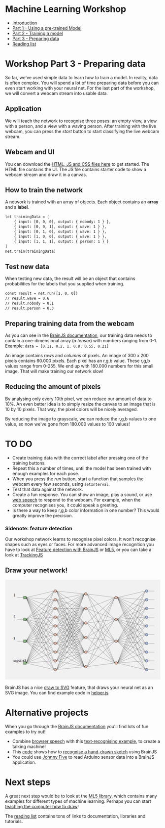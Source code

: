 # Machine Learning Workshop

- [Introduction](./introduction.md)
- [Part 1 - Using a pre-trained Model](./workshop1.md)
- [Part 2 - Training a model](./workshop2.md)
- [Part 3 - Preparing data](./workshop3.md)
- [Reading list](../README.md)

# Workshop Part 3 - Preparing data

So far, we've used simple data to learn how to train a model. In reality, data is often complex. You will spend a lot of time preparing data before you can even start working with your neural net. For the last part of the workshop, we will convert a webcam stream into usable data.

## Application

We will teach the network to recognise three poses: an empty view, a view with a person, and a view with a waving person. After training with the live webcam, you can press the *start* button to start classifying the live webcam stream. 

## Webcam and UI

You can download the <a href="https://github.com/HR-CMGT/TLE3-machine-learning/tree/master/workshop/files" target="_blank">HTML, JS and CSS files here</a> to get started. The HTML file contains the UI. The JS file contains starter code to show a webcam stream and draw it in a canvas. 

## How to train the network

A network is trained with an array of objects. Each object contains an **array** and a **label**.

```
let trainingData = [
    { input: [0, 0, 0], output: { nobody: 1 } },
    { input: [0, 0, 1], output: { wave: 1 } },
    { input: [0, 1, 0], output: { wave: 1 } },
    { input: [1, 0, 0], output: { wave: 1 } },
    { input: [1, 1, 1], output: { person: 1 } }
]
net.train(trainingData)
```

## Test new data

When testing new data, the result will be an object that contains probabilities for the labels that you supplied when training.

```
const result = net.run([1, 0, 0])
// result.wave = 0.6
// result.nobody = 0.1
// result.person = 0.3
```

## Preparing training data from the webcam

As you can see in the [BrainJS documentation](https://github.com/BrainJS/brain.js/blob/master/README.md#training), our training data needs to contain a one-dimensional array (*a tensor*) with numbers ranging from 0-1. Example: `data = [0.11, 0.2, 1, 0.8, 0.55, 0.21]`

An image contains *rows* and *columns* of pixels. An image of 300 x 200 pixels contains 60.000 pixels. Each pixel has an r,g,b value. These r,g,b values range from 0-255. We end up with 180.000 numbers for this small image. That will make training our network slow!

## Reducing the amount of pixels

By analysing only every 10th pixel, we can reduce our amount of data to 10%. An even better idea is to simply resize the canvas to an image that is 10 by 10 pixels. That way, the pixel colors will be nicely averaged.

By reducing the image to grayscale, we can reduce the r,g,b values to one value, so now we've gone from 180.000 values to 100 values! 

# TO DO

- Create training data with the correct label after pressing one of the training buttons.
- Repeat this a number of times, until the model has been trained with enough examples for each pose.
- When you press the *run* button, start a function that samples the webcam every few seconds, using `setInterval`.
- Test that data against the network.
- Create a fun response. You can show an image, play a sound, or use [web speech](https://developer.mozilla.org/en-US/docs/Web/API/Web_Speech_API)
 to respond to the webcam. For example, when the computer recognises you, it could speak a greeting.
- Is there a way to keep r,g,b color information in one number? This would greatly improve the precision.

### Sidenote: feature detection

Our workshop network learns to recognise pixel colors. It won't recognise shapes such as eyes or faces. For more advanced image recognition you have to look at [Feature detection with BrainJS](https://scrimba.com/c/c36zkcb) or [ML5](https://ml5js.org/docs/custom-classifier), or you can take a look at [TrackingJS](https://trackingjs.com)

## Draw your network!

![network](../images/network.png)

BrainJS has a nice [draw to SVG](https://github.com/BrainJS/brain.js/blob/master/README.md#toSVG) feature, that draws your neural net as an SVG image. You can find example code in [helper.js](./helper.js)

# Alternative projects

When you go through the [BrainJS documentation](https://github.com/BrainJS/brain.js/blob/master/README.md) you'll find lots of fun examples to try out!

- Combine [browser speech](https://developer.mozilla.org/en-US/docs/Web/API/Web_Speech_API) with this [text-recognising example](https://github.com/bradtraversy/brainjs_examples), to create a talking machine!
- This [code](https://gist.github.com/mac2000/fc54e6d6bdcbfde28b03dc2a43611270) shows how to [recognise a hand-drawn sketch](https://output.jsbin.com/mofaduk) using BrainJS
- You could use [Johnny Five](http://johnny-five.io) to read Arduino sensor data into a BrainJS application.

# Next steps

A great next step would be to look at the [ML5 library](https://ml5js.org), which contains many examples for different types of machine learning. Perhaps you can start [teaching the computer how to draw](https://www.youtube.com/watch?v=pdaNttb7Mr8)!

The [reading list](../README.md) contains tons of links to documentation, libraries and tutorials.
